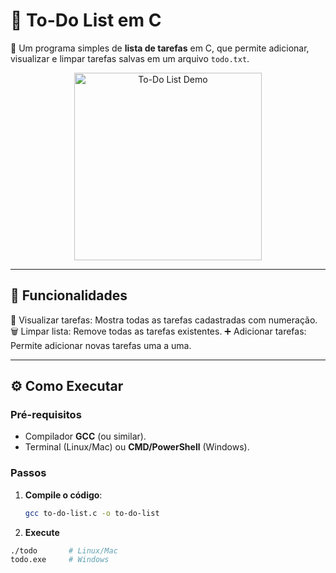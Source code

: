 # 📝 To-Do List em C  

🔹 Um programa simples de **lista de tarefas** em C, que permite adicionar, visualizar e limpar tarefas salvas em um arquivo `todo.txt`.  

<p align="center">
  <img src="https://media.giphy.com/media/v1.Y2lkPTc5MGI3NjExcW5xZ3V6OGV1dWl5Z2VjZ3B1Y2RzYzN6bmZ0dGJhY2R6d2N6eSZlcD12MV9pbnRlcm5hbF9naWZfYnlfaWQmY3Q9Zw/3o7TKTDNV3FfzFEk9W/giphy.gif" alt="To-Do List Demo" width="300">
</p>

---

## 🚀 Funcionalidades
📝 Visualizar tarefas: Mostra todas as tarefas cadastradas com numeração.
🗑️ Limpar lista: Remove todas as tarefas existentes.
➕ Adicionar tarefas: Permite adicionar novas tarefas uma a uma.

---

## ⚙️ Como Executar  

### Pré-requisitos  
- Compilador **GCC** (ou similar).  
- Terminal (Linux/Mac) ou **CMD/PowerShell** (Windows).  

### Passos  
1. **Compile o código**:  
   ```bash
   gcc to-do-list.c -o to-do-list

2. **Execute**
```bash
./todo       # Linux/Mac 
todo.exe     # Windows 
